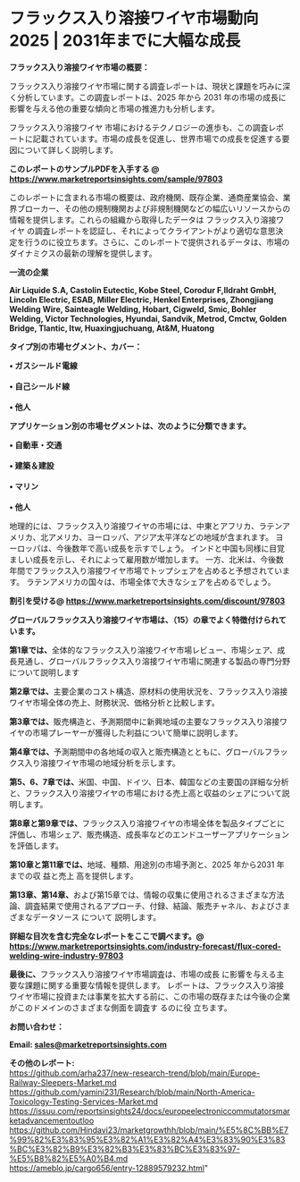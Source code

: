 # フラックス入り溶接ワイヤ市場動向2025 | 2031年までに大幅な成長

<strong><b>フラックス入り溶接ワイヤ市場の概要：</b></strong>

フラックス入り溶接ワイヤ市場に関する調査レポートは、現状と課題を巧みに深く分析しています。この調査レポートは、2025 年から 2031 年の市場の成長に影響を与える他の重要な傾向と市場の推進力も分析します。

フラックス入り溶接ワイヤ 市場におけるテクノロジーの進歩も、この調査レポートに記載されています。市場の成長を促進し、世界市場での成長を促進する要因について詳しく説明します。

<strong>このレポートのサンプルPDFを入手する @ <a href=https://www.marketreportsinsights.com/sample/97803>https://www.marketreportsinsights.com/sample/97803</a></strong>

このレポートに含まれる市場の概要は、政府機関、既存企業、通商産業協会、業界ブローカー、その他の規制機関および非規制機関などの幅広いリソースからの情報を提供します。これらの組織から取得したデータは フラックス入り溶接ワイヤ の調査レポートを認証し、それによってクライアントがより適切な意思決定を行うのに役立ちます。さらに、このレポートで提供されるデータは、市場のダイナミクスの最新の理解を提供します。

<strong>一流の企業</strong>

<strong><b>Air Liquide S.A, Castolin Eutectic, Kobe Steel, Corodur F,lldraht GmbH, Lincoln Electric, ESAB, Miller Electric, Henkel Enterprises, Zhongjiang Welding Wire, Sainteagle Welding, Hobart, Cigweld, Smic, Bohler Welding, Victor Technologies, Hyundai, Sandvik, Metrod, Cmctw, Golden Bridge, Tlantic, Itw, Huaxingjuchuang, At&M, Huatong</b></strong>

<strong><b>タイプ別の市場セグメント、カバー：</b></strong>

<strong>• ガスシールド電線<br><br>• 自己シールド線<br><br>• 他人</strong>

<strong><b>アプリケーション別の市場セグメントは、次のように分類できます。</b></strong>

<strong>• 自動車・交通<br><br>• 建築＆建設<br><br>• マリン<br><br>• 他人</strong>

 地理的には、フラックス入り溶接ワイヤの市場には、中東とアフリカ、ラテンアメリカ、北アメリカ、ヨーロッパ、アジア太平洋などの地域が含まれます。 ヨーロッパは、今後数年で高い成長を示すでしょう。 インドと中国も同様に目覚ましい成長を示し、それによって雇用数が増加します。 一方、北米は、今後数年間でフラックス入り溶接ワイヤ市場でトップシェアを占めると予想されています。 ラテンアメリカの国々は、市場全体で大きなシェアを占めるでしょう。

<strong>割引を受ける@ <a href=https://www.marketreportsinsights.com/discount/97803>https://www.marketreportsinsights.com/discount/97803</a></strong>

<strong><b>グローバルフラックス入り溶接ワイヤ市場は、（15）の章でよく特徴付けられています。</b></strong>

<strong><b>第</b></strong><strong><b>1章では、</b></strong>全体的なフラックス入り溶接ワイヤ市場レビュー、市場シェア、成長見通し、グローバルフラックス入り溶接ワイヤ市場に関連する製品の専門分野について説明します

<strong><b>第2章では、</b></strong>主要企業のコスト構造、原材料の使用状況を、フラックス入り溶接ワイヤ市場全体の売上、財務状況、価格分析と比較します。

<strong><b>第3章では、</b></strong>販売構造と、予測期間中に新興地域の主要なフラックス入り溶接ワイヤの市場プレーヤーが獲得した利益について簡単に説明します。

<strong><b>第4章では、</b></strong>予測期間中の各地域の収入と販売構造とともに、グローバルフラックス入り溶接ワイヤ市場の地域分析を示します。

<strong><b>第5、6、7章では、</b></strong>米国、中国、ドイツ、日本、韓国などの主要国の詳細な分析と、フラックス入り溶接ワイヤの市場における売上高と収益のシェアについて説明します。

<strong><b>第8章と第9章では、</b></strong>フラックス入り溶接ワイヤの市場全体を製品タイプごとに評価し、市場シェア、販売構造、成長率などのエンドユーザーアプリケーションを評価します。

<strong><b>第10章と第11章では、</b></strong>地域、種類、用途別の市場予測と、2025 年から2031 年までの収 益と売上 高を提供します。

<strong><b>第13章、第14章、</b></strong>および第15章では、情報の収集に使用されるさまざまな方法論、調査結果で使用されるアプローチ、付録、結論、販売チャネル、およびさまざまなデータソース について 説明します。

<strong>詳細な目次を含む完全なレポートをここで調べます。@ <a href=https://www.marketreportsinsights.com/industry-forecast/flux-cored-welding-wire-industry-97803>https://www.marketreportsinsights.com/industry-forecast/flux-cored-welding-wire-industry-97803</a></strong>

<strong><b>最後に、</b></strong>フラックス入り溶接ワイヤ市場調査は、市場の成長 に影響を</a>与える主要な課題に関する重要な情報を提供します。 レポートは、フラックス入り溶接ワイヤ市場に投資または事業を拡大する前に、この市場の既存または今後の企業がこのドメインのさまざまな側面を調査す るのに役 立ちます。

<strong><b>お問い合わせ：</b></strong>

<strong>Email: </strong><a href=mailto:sales@marketreportsinsights.com><strong>sales@marketreportsinsights.com</strong></a>

<strong>その他のレポート:</strong>
<br>
<a href=https://github.com/arha237/new-research-trend/blob/main/Europe-Railway-Sleepers-Market.md>https://github.com/arha237/new-research-trend/blob/main/Europe-Railway-Sleepers-Market.md</a>
<br>
<a href=https://github.com/yamini231/Research/blob/main/North-America-Toxicology-Testing-Services-Market.md>https://github.com/yamini231/Research/blob/main/North-America-Toxicology-Testing-Services-Market.md</a>
<br>
<a href=https://issuu.com/reportsinsights24/docs/europeelectroniccommutatorsmarketadvancementoutloo>https://issuu.com/reportsinsights24/docs/europeelectroniccommutatorsmarketadvancementoutloo</a>
<br>
<a href=https://github.com/Hindavi23/marketgrowthh/blob/main/%E5%8C%BB%E7%99%82%E3%83%95%E3%82%A1%E3%82%A4%E3%83%90%E3%83%BC%E3%82%B9%E3%82%B3%E3%83%BC%E3%83%97-%E5%B8%82%E5%A0%B4.md>https://github.com/Hindavi23/marketgrowthh/blob/main/%E5%8C%BB%E7%99%82%E3%83%95%E3%82%A1%E3%82%A4%E3%83%90%E3%83%BC%E3%82%B9%E3%82%B3%E3%83%BC%E3%83%97-%E5%B8%82%E5%A0%B4.md</a>
<br>
<a href=https://ameblo.jp/cargo656/entry-12889579232.html>https://ameblo.jp/cargo656/entry-12889579232.html</a>"

